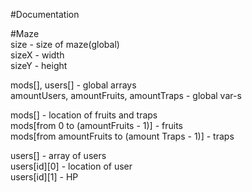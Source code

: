 #Documentation   

#Maze   
size - size of maze(global)   
sizeX - width   
sizeY - height   

mods[], users[] - global arrays   
amountUsers, amountFruits, amountTraps - global var-s   

mods[] - location of fruits and traps   
mods[from 0 to (amountFruits - 1)] - fruits   
mods[from amountFruits to (amount Traps - 1)] - traps   

users[] - array of users   
users[id][0] - location of user   
users[id][1] - HP   

